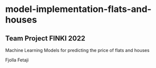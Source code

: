 # model-implementation-flats-and-houses


<h2>Team Project FINKI 2022</h2>

Machine Learning Models for predicting the price of flats and houses

Fjolla Fetaji
